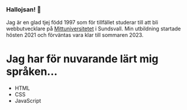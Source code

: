 ### Hallojsan! 👋

Jag är en glad tjej född  1997 som för tillfället studerar till att bli webbutvecklare på	[Mittuniversitetet](https://www.miun.se/) i Sundsvall. Min utbildning startade hösten 2021 och förväntas vara klar till sommaren 2023.

# Jag har för nuvarande lärt mig språken...
- HTML
- CSS
- JavaScript

<!--
**Sezzas/Sezzas** is a ✨ _special_ ✨ repository because its `README.md` (this file) appears on your GitHub profile.

Here are some ideas to get you started:

- 🔭 I’m currently working on ...
- 🌱 I’m currently learning ...
- 👯 I’m looking to collaborate on ...
- 🤔 I’m looking for help with ...
- 💬 Ask me about ...
- 📫 How to reach me: ...
- 😄 Pronouns: ...
- ⚡ Fun fact: ...
-->
